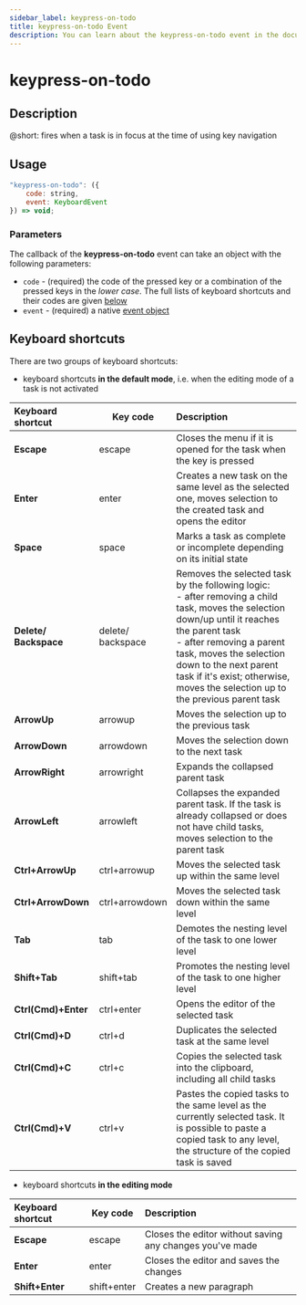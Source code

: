 ```yaml
---
sidebar_label: keypress-on-todo
title: keypress-on-todo Event
description: You can learn about the keypress-on-todo event in the documentation of the DHTMLX JavaScript To Do List library. Browse developer guides and API reference, try out code examples and live demos, and download a free 30-day evaluation version of DHTMLX To Do List.
---
```


# keypress-on-todo

## Description

@short: fires when a task is in focus at the time of using key navigation

## Usage

~~~js
"keypress-on-todo": ({
    code: string,
    event: KeyboardEvent
}) => void;
~~~

### Parameters

The callback of the **keypress-on-todo** event can take an object with the following parameters:

- `code` - (required) the code of the pressed key or a combination of the pressed keys in the *lower case*. The full lists of keyboard shortcuts and their codes are given [below](#keyboard-shortcuts)
- `event` - (required) a native [event object](https://developer.mozilla.org/en-US/docs/Web/API/KeyboardEvent) 

## Keyboard shortcuts 

There are two groups of keyboard shortcuts:

- keyboard shortcuts **in the default mode**, i.e. when the editing mode of a task is not activated

| Keyboard shortcut   |Key code| Description                                                          |
| :--------- |--| :------------------------------------------------------------------- |
| **Escape** |escape| Closes the menu if it is opened for the task when the key is pressed |
| **Enter** |enter| Creates a new task on the same level as the selected one, moves selection to the created task and opens the editor |
| **Space** |space| Marks a task as complete or incomplete depending on its initial state |
| **Delete/<br>Backspace** |delete/<br>backspace | Removes the selected task by the following logic:<br> - after removing a child task, moves the selection down/up until it reaches the parent task <br>- after removing a parent task, moves the selection down to the next parent task if it's exist; otherwise, moves the selection up to the previous parent task |
| **ArrowUp** |arrowup| Moves the selection up to the previous task |
| **ArrowDown** |arrowdown| Moves the selection down to the next task |
| **ArrowRight** |arrowright| Expands the collapsed parent task |
| **ArrowLeft** |arrowleft| Collapses the expanded parent task. If the task is already collapsed or does not have child tasks, moves selection to the parent task | 
| **Ctrl+ArrowUp** |ctrl+arrowup| Moves the selected task up within the same level |
| **Ctrl+ArrowDown** |ctrl+arrowdown| Moves the selected task down within the same level | 
| **Tab** |tab| Demotes the nesting level of the task to one lower level |
| **Shift+Tab** |shift+tab| Promotes the nesting level of the task to one higher level|
| **Ctrl(Cmd)+Enter** |ctrl+enter| Opens the editor of the selected task |
| **Ctrl(Cmd)+D** |ctrl+d| Duplicates the selected task at the same level |
| **Ctrl(Cmd)+C** |ctrl+c| Copies the selected task into the clipboard, including all child tasks |
| **Ctrl(Cmd)+V** |ctrl+v| Pastes the copied tasks to the same level as the currently selected task. It is possible to paste a copied task to any level, the structure of the copied task is saved |

- keyboard shortcuts **in the editing mode**

| Keyboard shortcut |Key code| Description |
| :---------------- |--| :---------- |
| **Escape** |escape| Closes the editor without saving any changes you've made |
| **Enter** |enter| Closes the editor and saves the changes |
| **Shift+Enter** |shift+enter| Creates a new paragraph |
 